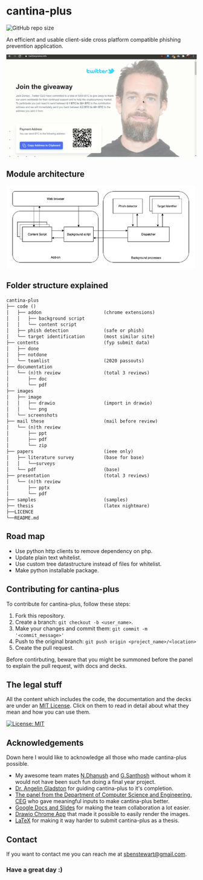 # cantina-plus
![GitHub repo size](https://img.shields.io/github/repo-size/sbenstewart/cantina-plus)

An efficient and usable client-side cross platform compatible phishing prevention application.

![](images/gif.gif)

## Module architecture

<img src="images/HLLDia/base/HLLDia.png" alt="Pi-art" width="500">

## Folder structure explained

```brainfuck
cantina-plus
├── code ()
│   ├── addon                       (chrome extensions)
│   │   ├── background script
│   │   └── content script
│   ├── phish detection             (safe or phish)
│   └── target identification       (most similar site)
├── contents                        (fyp submit data)
│   ├── done
│   ├── notdone
│   └── teamlist                    (2020 passouts)
├── documentation
│   └── (n)th review                (total 3 reviews)
│       ├── doc
│       └── pdf
├── images
│   ├── image
│   │   ├── drawio                  (import in drawio)
│   │   └── png
│   └── screenshots
├── mail these                      (mail before review)
│   └── (n)th review
│       ├── ppt
│       ├── pdf
│       └── zip
├── papers                          (ieee only)
│   ├── literature survey           (base for base)     
│   │   └──surveys
│   └── pdf                         (base)
├── presentation                    (total 3 reviews)
│   └── (n)th review
│       ├── pptx
│       └── pdf
├── samples                         (samples)
├── thesis                          (latex nightmare)
├──LICENCE
└──README.md
```

## Road map
* Use python http clients to remove dependency on php.
* Update plain text whitelist.
* Use custom tree datastructure instead of files for whitelist.
* Make python installable package.

## Contributing for cantina-plus
To contribute for cantina-plus, follow these steps:

1. Fork this repository.
2. Create a branch: `git checkout -b <user_name>`.
3. Make your changes and commit them: `git commit -m '<commit_message>'`
4. Push to the original branch: `git push origin <project_name>/<location>`
5. Create the pull request.

Before contirbuting, beware that you might be summoned before the panel to explain the pull request, with docs and decks.


## The legal stuff

All the content which includes the code, the documentation and the decks are under an [MIT License](/LICENSE). Click on them to read in detail about what they mean and how you can use them.

[![License: MIT](https://img.shields.io/badge/License-MIT-yellow.svg)](https://opensource.org/licenses/MIT)

## Acknowledgements
Down here I would like to acknowledge all those who made cantina-plus possible.

* My awesome team mates [N.Dhanush](https://github.com/SimplyMrD) and [G.Santhosh](https://github.com/gsanthosh98) without whom it would not have been such fun doing a final year project.
* [Dr. Angelin Gladston](mailto:angel@cs.annauniv.edu) for guiding cantina-plus to it's completion. 
* [The panel from the Department of Computer Science and Engineering, CEG](http://cs.annauniv.edu/people/teaching.php) who gave meaningful inputs to make cantina-plus better.
* [Google Docs and Slides](https://docs.google.com) for making the team collaboration a lot easier.
* [Drawio Chrome App](https://chrome.google.com/webstore/detail/diagramsnet-desktop/pebppomjfocnoigkeepgbmcifnnlndla?hl=en-GB) that made it possible to easily render the images.
* [LaTeX](https://en.wikipedia.org/wiki/LaTeX) for making it way harder to submit cantina-plus as a thesis.

## Contact

If you want to contact me you can reach me at <sbenstewart@gmail.com>.

<h3>Have a great day :)</h3>




